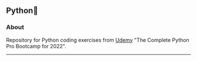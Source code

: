 ## Python🐍

### About 
Repository for Python coding exercises from [Udemy](https://www.udemy.com/course/100-days-of-code/) "The Complete Python Pro Bootcamp for 2022".


---
